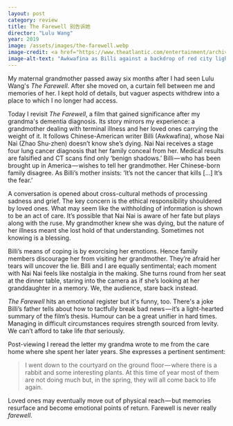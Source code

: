 ```yaml
---
layout: post
category: review
title: The Farewell 别告诉她
director: "Lulu Wang"
year: 2019
image: /assets/images/the-farewell.webp
image-credit: <a href="https://www.theatlantic.com/entertainment/archive/2019/07/farewell-lulu-wang-movie-review-awkwafina/593464/">A24</a>
image-alt-text: "Awkwafina as Billi against a backdrop of red city lights, her eyes gazing upwards"
---
```


My maternal grandmother passed away six months after I had seen Lulu Wang's _The Farewell_. After she moved on, a curtain fell between me and memories of her. I kept hold of details, but vaguer aspects withdrew into a place to which I no longer had access.

Today I revisit _The Farewell_, a film that gained significance after my grandma's dementia diagnosis. Its story mirrors my experience: a grandmother dealing with terminal illness and her loved ones carrying the weight of it. It follows Chinese-American writer Billi (Awkwafina), whose Nai Nai (Zhao Shu-zhen) doesn’t know she’s dying. Nai Nai receives a stage four lung cancer diagnosis that her family conceal from her. Medical results are falsified and CT scans find only ‘benign shadows.’ Billi — who has been brought up in America — wishes to tell her grandmother. Her Chinese-born family disagree. As Billi’s mother insists: ‘It’s not the cancer that kills [...] It’s the fear.’

A conversation is opened about cross-cultural methods of processing sadness and grief. The key concern is the ethical responsibility shouldered by loved ones. What may seem like the withholding of information is shown to be an act of care. It’s possible that Nai Nai is aware of her fate but plays along with the ruse. My grandmother knew she was dying, but the nature of her illness meant she lost hold of that understanding. Sometimes not knowing is a blessing.

Billi’s means of coping is by exorcising her emotions. Hence family members discourage her from visiting her grandmother. They’re afraid her tears will uncover the lie. Billi and I are equally sentimental; each moment with Nai Nai feels like nostalgia in the making. She turns round from her seat at the dinner table, staring into the camera as if she’s looking at her granddaughter in a memory. We, the audience, stare back instead.

_The Farewell_ hits an emotional register but it's funny, too. There's a joke Billi’s father tells about how to tactfully break bad news — it’s a light-hearted summary of the film’s thesis. Humour can be a great unifier in hard times. Managing in difficult circumstances requires strength sourced from levity. We can’t afford to take life _that_ seriously.

Post-viewing I reread the letter my grandma wrote to me from the care home where she spent her later years. She expresses a pertinent sentiment:

> I went down to the courtyard on the ground floor — where there is a rabbit and some interesting plants. At this time of year most of them are not doing much but, in the spring, they will all come back to life again.

Loved ones may eventually move out of physical reach — but memories resurface and become emotional points of return. Farewell is never really _farewell_.
